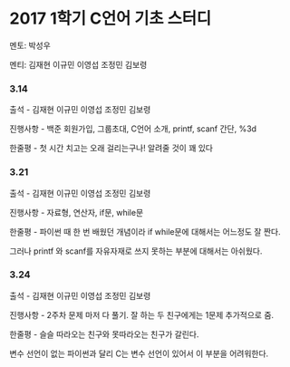 # **2017 1학기 C언어 기초 스터디**

멘토: 박성우

멘티: 김재현 이규민 이영섭 조정민 김보령

### 3.14

출석 - 김재현 이규민 이영섭 조정민 김보령

진행사항 - 백준 회원가입, 그룹초대, C언어 소개, printf, scanf 간단, %3d

한줄평 - 첫 시간 치고는 오래 걸리는구나! 알려줄 것이 꽤 있다

### **3.21**

출석 - 김재현 이규민 이영섭 조정민 김보령

진행사항 - 자료형, 연산자, if문, while문

한줄평 - 파이썬 때 한 번 배웠던 개념이라 if while문에 대해서는 어느정도 잘 짠다.

그러나 printf 와 scanf를 자유자재로 쓰지 못하는 부분에 대해서는 아쉬웠다.

### **3.24**

출석 - 김재현 이규민 이영섭 조정민 김보령

진행사항 - 2주차 문제 마저 다 풀기. 잘 하는 두 친구에게는 1문제 추가적으로 줌.

한줄평 - 슬슬 따라오는 친구와 못따라오는 친구가 갈린다.

변수 선언이 없는 파이썬과 달리 C는 변수 선언이 있어서 이 부분을 어려워한다.

